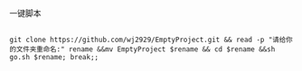 一键脚本

<code>
git clone https://github.com/wj2929/EmptyProject.git && read -p "请给你的文件夹重命名:" rename &&mv EmptyProject $rename && cd $rename &&sh go.sh $rename; break;;
</code>
